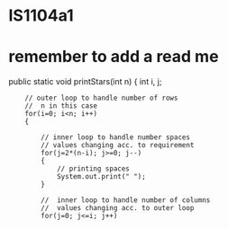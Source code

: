 # IS1104a1



# remember to add a read me

public static void printStars(int n) 
    { 
        int i, j; 
  
        // outer loop to handle number of rows 
        //  n in this case 
        for(i=0; i<n; i++) 
        { 
  
            // inner loop to handle number spaces 
            // values changing acc. to requirement 
            for(j=2*(n-i); j>=0; j--) 
            { 
                // printing spaces 
                System.out.print(" "); 
            } 
             
            //  inner loop to handle number of columns 
            //  values changing acc. to outer loop 
            for(j=0; j<=i; j++)
